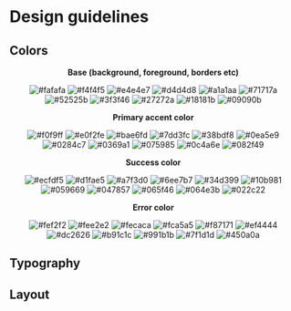 # Design guidelines

## Colors

<p align="center"><strong>Base (background, foreground, borders etc)</strong></p>

<div align="center">

![#fafafa](https://placehold.co/64x64/fafafa/fafafa.png)
![#f4f4f5](https://placehold.co/64x64/f4f4f5/f4f4f5.png)
![#e4e4e7](https://placehold.co/64x64/e4e4e7/e4e4e7.png)
![#d4d4d8](https://placehold.co/64x64/d4d4d8/d4d4d8.png)
![#a1a1aa](https://placehold.co/64x64/a1a1aa/a1a1aa.png)
![#71717a](https://placehold.co/64x64/71717a/71717a.png)
![#52525b](https://placehold.co/64x64/52525b/52525b.png)
![#3f3f46](https://placehold.co/64x64/3f3f46/3f3f46.png)
![#27272a](https://placehold.co/64x64/27272a/27272a.png)
![#18181b](https://placehold.co/64x64/18181b/18181b.png)
![#09090b](https://placehold.co/64x64/09090b/09090b.png)

</div>

<p align="center"><strong>Primary accent color</strong></p>

<div align="center">

![#f0f9ff](https://placehold.co/64x64/f0f9ff/f0f9ff.png)
![#e0f2fe](https://placehold.co/64x64/e0f2fe/e0f2fe.png)
![#bae6fd](https://placehold.co/64x64/bae6fd/bae6fd.png)
![#7dd3fc](https://placehold.co/64x64/7dd3fc/7dd3fc.png)
![#38bdf8](https://placehold.co/64x64/38bdf8/38bdf8.png)
![#0ea5e9](https://placehold.co/64x64/0ea5e9/0ea5e9.png)
![#0284c7](https://placehold.co/64x64/0284c7/0284c7.png)
![#0369a1](https://placehold.co/64x64/0369a1/0369a1.png)
![#075985](https://placehold.co/64x64/075985/075985.png)
![#0c4a6e](https://placehold.co/64x64/0c4a6e/0c4a6e.png)
![#082f49](https://placehold.co/64x64/082f49/082f49.png)

</div>

<p align="center"><strong>Success color</strong></p>

<div align="center">

![#ecfdf5](https://placehold.co/64x64/ecfdf5/ecfdf5.png)
![#d1fae5](https://placehold.co/64x64/d1fae5/d1fae5.png)
![#a7f3d0](https://placehold.co/64x64/a7f3d0/a7f3d0.png)
![#6ee7b7](https://placehold.co/64x64/6ee7b7/6ee7b7.png)
![#34d399](https://placehold.co/64x64/34d399/34d399.png)
![#10b981](https://placehold.co/64x64/10b981/10b981.png)
![#059669](https://placehold.co/64x64/059669/059669.png)
![#047857](https://placehold.co/64x64/047857/047857.png)
![#065f46](https://placehold.co/64x64/065f46/065f46.png)
![#064e3b](https://placehold.co/64x64/064e3b/064e3b.png)
![#022c22](https://placehold.co/64x64/022c22/022c22.png)

</div>

<p align="center"><strong>Error color</strong></p>

<div align="center">

![#fef2f2](https://placehold.co/64x64/fef2f2/fef2f2.png)
![#fee2e2](https://placehold.co/64x64/fee2e2/fee2e2.png)
![#fecaca](https://placehold.co/64x64/fecaca/fecaca.png)
![#fca5a5](https://placehold.co/64x64/fca5a5/fca5a5.png)
![#f87171](https://placehold.co/64x64/f87171/f87171.png)
![#ef4444](https://placehold.co/64x64/ef4444/ef4444.png)
![#dc2626](https://placehold.co/64x64/dc2626/dc2626.png)
![#b91c1c](https://placehold.co/64x64/b91c1c/b91c1c.png)
![#991b1b](https://placehold.co/64x64/991b1b/991b1b.png)
![#7f1d1d](https://placehold.co/64x64/7f1d1d/7f1d1d.png)
![#450a0a](https://placehold.co/64x64/450a0a/450a0a.png)

</div>

## Typography

## Layout
